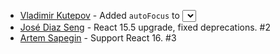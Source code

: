 * [Vladimir Kutepov](https://github.com/frenzzy) - Added `autoFocus` to <select>. #1
* [José Diaz Seng](https://github.com/joseds) - React 15.5 upgrade, fixed deprecations. #2
* [Artem Sapegin](https://github.com/sapegin) - Support React 16. #3
